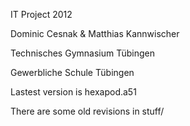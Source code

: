 IT Project 2012 

Dominic Cesnak & Matthias Kannwischer

Technisches Gymnasium Tübingen

Gewerbliche Schule Tübingen


Lastest version is hexapod.a51

There are some old revisions in stuff/
